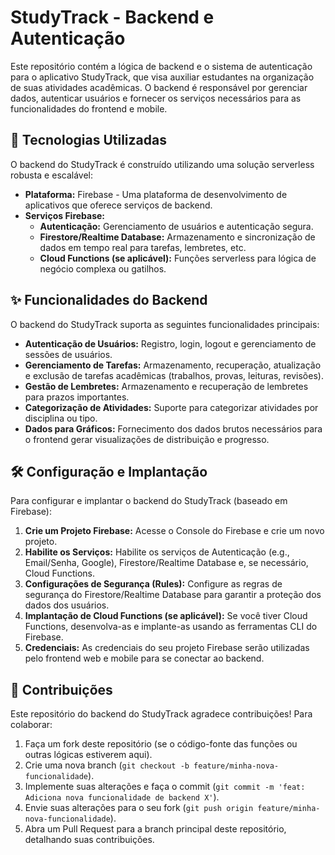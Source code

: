 # StudyTrack - Backend e Autenticação

Este repositório contém a lógica de backend e o sistema de autenticação para o aplicativo StudyTrack, que visa auxiliar estudantes na organização de suas atividades acadêmicas. O backend é responsável por gerenciar dados, autenticar usuários e fornecer os serviços necessários para as funcionalidades do frontend e mobile.

## 🚀 Tecnologias Utilizadas

O backend do StudyTrack é construído utilizando uma solução serverless robusta e escalável:

*   **Plataforma:** Firebase - Uma plataforma de desenvolvimento de aplicativos que oferece serviços de backend.
*   **Serviços Firebase:**
    *   **Autenticação:** Gerenciamento de usuários e autenticação segura.
    *   **Firestore/Realtime Database:** Armazenamento e sincronização de dados em tempo real para tarefas, lembretes, etc.
    *   **Cloud Functions (se aplicável):** Funções serverless para lógica de negócio complexa ou gatilhos.

## ✨ Funcionalidades do Backend

O backend do StudyTrack suporta as seguintes funcionalidades principais:

*   **Autenticação de Usuários:** Registro, login, logout e gerenciamento de sessões de usuários.
*   **Gerenciamento de Tarefas:** Armazenamento, recuperação, atualização e exclusão de tarefas acadêmicas (trabalhos, provas, leituras, revisões).
*   **Gestão de Lembretes:** Armazenamento e recuperação de lembretes para prazos importantes.
*   **Categorização de Atividades:** Suporte para categorizar atividades por disciplina ou tipo.
*   **Dados para Gráficos:** Fornecimento dos dados brutos necessários para o frontend gerar visualizações de distribuição e progresso.

## 🛠️ Configuração e Implantação

Para configurar e implantar o backend do StudyTrack (baseado em Firebase):

1.  **Crie um Projeto Firebase:** Acesse o Console do Firebase e crie um novo projeto.
2.  **Habilite os Serviços:** Habilite os serviços de Autenticação (e.g., Email/Senha, Google), Firestore/Realtime Database e, se necessário, Cloud Functions.
3.  **Configurações de Segurança (Rules):** Configure as regras de segurança do Firestore/Realtime Database para garantir a proteção dos dados dos usuários.
4.  **Implantação de Cloud Functions (se aplicável):** Se você tiver Cloud Functions, desenvolva-as e implante-as usando as ferramentas CLI do Firebase.
5.  **Credenciais:** As credenciais do seu projeto Firebase serão utilizadas pelo frontend web e mobile para se conectar ao backend.

## 🤝 Contribuições

Este repositório do backend do StudyTrack agradece contribuições! Para colaborar:

1.  Faça um fork deste repositório (se o código-fonte das funções ou outras lógicas estiverem aqui).
2.  Crie uma nova branch (`git checkout -b feature/minha-nova-funcionalidade`).
3.  Implemente suas alterações e faça o commit (`git commit -m 'feat: Adiciona nova funcionalidade de backend X'`).
4.  Envie suas alterações para o seu fork (`git push origin feature/minha-nova-funcionalidade`).
5.  Abra um Pull Request para a branch principal deste repositório, detalhando suas contribuições.
